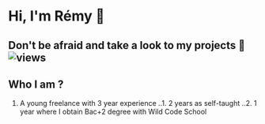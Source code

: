 # Hi, I'm Rémy 👋

## Don't be afraid and take a look to my projects 🌟 ![views](https://komarev.com/ghpvc/?username=RemypottierFR&label=PROFILE+VIEWS)

## Who I am ?

1. A young freelance with 3 year experience
..1. 2 years as self-taught
..2. 1 year where I obtain Bac+2 degree with Wild Code School
